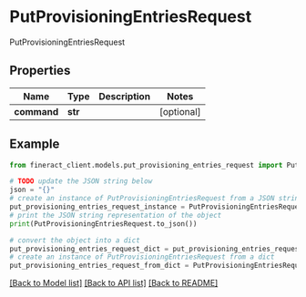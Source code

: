 # PutProvisioningEntriesRequest

PutProvisioningEntriesRequest

## Properties

Name | Type | Description | Notes
------------ | ------------- | ------------- | -------------
**command** | **str** |  | [optional] 

## Example

```python
from fineract_client.models.put_provisioning_entries_request import PutProvisioningEntriesRequest

# TODO update the JSON string below
json = "{}"
# create an instance of PutProvisioningEntriesRequest from a JSON string
put_provisioning_entries_request_instance = PutProvisioningEntriesRequest.from_json(json)
# print the JSON string representation of the object
print(PutProvisioningEntriesRequest.to_json())

# convert the object into a dict
put_provisioning_entries_request_dict = put_provisioning_entries_request_instance.to_dict()
# create an instance of PutProvisioningEntriesRequest from a dict
put_provisioning_entries_request_from_dict = PutProvisioningEntriesRequest.from_dict(put_provisioning_entries_request_dict)
```
[[Back to Model list]](../README.md#documentation-for-models) [[Back to API list]](../README.md#documentation-for-api-endpoints) [[Back to README]](../README.md)


